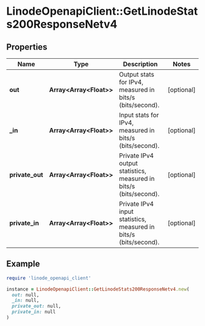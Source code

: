 # LinodeOpenapiClient::GetLinodeStats200ResponseNetv4

## Properties

| Name | Type | Description | Notes |
| ---- | ---- | ----------- | ----- |
| **out** | **Array&lt;Array&lt;Float&gt;&gt;** | Output stats for IPv4, measured in bits/s (bits/second). | [optional] |
| **_in** | **Array&lt;Array&lt;Float&gt;&gt;** | Input stats for IPv4, measured in bits/s (bits/second). | [optional] |
| **private_out** | **Array&lt;Array&lt;Float&gt;&gt;** | Private IPv4 output statistics, measured in bits/s (bits/second). | [optional] |
| **private_in** | **Array&lt;Array&lt;Float&gt;&gt;** | Private IPv4 input statistics, measured in bits/s (bits/second). | [optional] |

## Example

```ruby
require 'linode_openapi_client'

instance = LinodeOpenapiClient::GetLinodeStats200ResponseNetv4.new(
  out: null,
  _in: null,
  private_out: null,
  private_in: null
)
```

